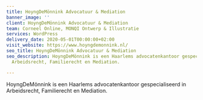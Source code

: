 ```yaml
---
title: HoyngDeMönnink Advocatuur & Mediation
banner_image: ''
client: HoyngDeMönnink Advocatuur & Mediation
team: Corneel Online, MONQI Ontwerp & Illustratie
services: WordPress
delivery_date: 2020-05-01T00:00:00+02:00
visit_website: https://www.hoyngdemonnink.nl/
seo_title: HoyngDeMönnink Advocatuur & Mediation
seo_description: HoyngDeMönnink is een Haarlems advocatenkantoor gespecialiseerd in
  Arbeidsrecht, Familierecht en Mediation.

---
```

HoyngDeMönnink is een Haarlems advocatenkantoor gespecialiseerd in Arbeidsrecht, Familierecht en Mediation.